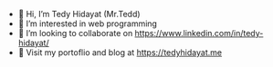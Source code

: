 - 👋 Hi, I’m Tedy Hidayat (Mr.Tedd)
- 👀 I’m interested in web programming
- 💞️ I’m looking to collaborate on https://www.linkedin.com/in/tedy-hidayat/
- 📖 Visit my portoflio and blog at https://tedyhidayat.me

<!---
tedyhidayat93/tedyhidayat93 is a ✨ special ✨ repository because its `README.md` (this file) appears on your GitHub profile.
You can click the Preview link to take a look at your changes.
--->
